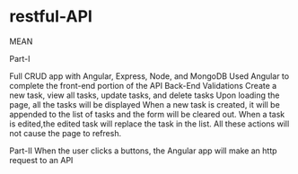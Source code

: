 # restful-API
MEAN

Part-I

Full CRUD app with Angular, Express, Node, and MongoDB
Used Angular to complete the front-end portion of the API
Back-End Validations
Create a new task, view all tasks, update tasks, and delete tasks
Upon loading the page, all the tasks will be displayed
When a new task is created, it will be appended to the list of tasks and the form will be cleared out.
When a task is edited,the edited task will replace the task in the list.
All these actions will not cause the page to refresh. 

Part-II
When the user clicks a buttons, the Angular app will make an http request to an API
